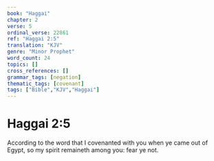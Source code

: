 ```yaml
---
book: "Haggai"
chapter: 2
verse: 5
ordinal_verse: 22861
ref: "Haggai 2:5"
translation: "KJV"
genre: "Minor Prophet"
word_count: 24
topics: []
cross_references: []
grammar_tags: [negation]
thematic_tags: [covenant]
tags: ["Bible","KJV","Haggai"]
---
```


# Haggai 2:5

According to the word that I covenanted with you when ye came out of Egypt, so my spirit remaineth among you: fear ye not.
